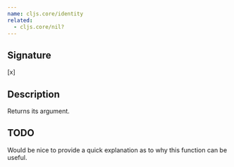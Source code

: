 ```yaml
---
name: cljs.core/identity
related:
  - cljs.core/nil?
---
```


## Signature
[x]


## Description

Returns its argument.


## TODO

Would be nice to provide a quick explanation as to why this function can be
useful.